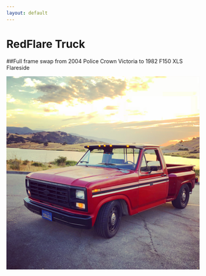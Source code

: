 ```yaml
---
layout: default
---
```


# RedFlare Truck

##Full frame swap from 2004 Police Crown Victoria to 1982 F150 XLS Flareside

![Branching](images/redflare_truck_june2018.jpg)